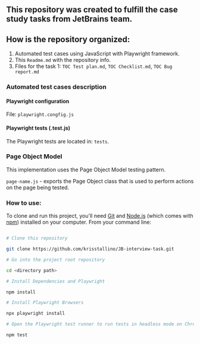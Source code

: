 ## This repository was created to fulfill the case study tasks from JetBrains team.  

## How is the repository organized:  
1. Automated test cases using JavaScript with Playwright framework.  
2. This `Readme.md` with the repository info.  
3. Files for the task 1: `TOC Test plan.md`, `TOC Checklist.md`, `TOC Bug report.md`  

### Automated test cases description  

#### Playwright configuration  
File: `playwright.congfig.js`  

#### Playwright tests (.test.js)  
The Playwright tests are located in: `tests`.

### Page Object Model

This implementation uses the Page Object Model testing pattern.

`page-name.js` - exports the Page Object class that is used to perform actions on the page being tested.

### How to use:

To clone and run this project, you'll need [Git](https://git-scm.com) and [Node.js](https://nodejs.org/en/download/) (which comes with [npm](http://npmjs.com)) installed on your computer. From your command line:

```bash

# Clone this repository

git clone https://github.com/krisstallino/JB-interview-task.git

# Go into the project root repository

cd <directory path>

# Install Dependencies and Playwright

npm install

# Install Playwright Browsers

npx playwright install

# Open the Playwright test runner to run tests in headless mode on Chromium

npm test

```